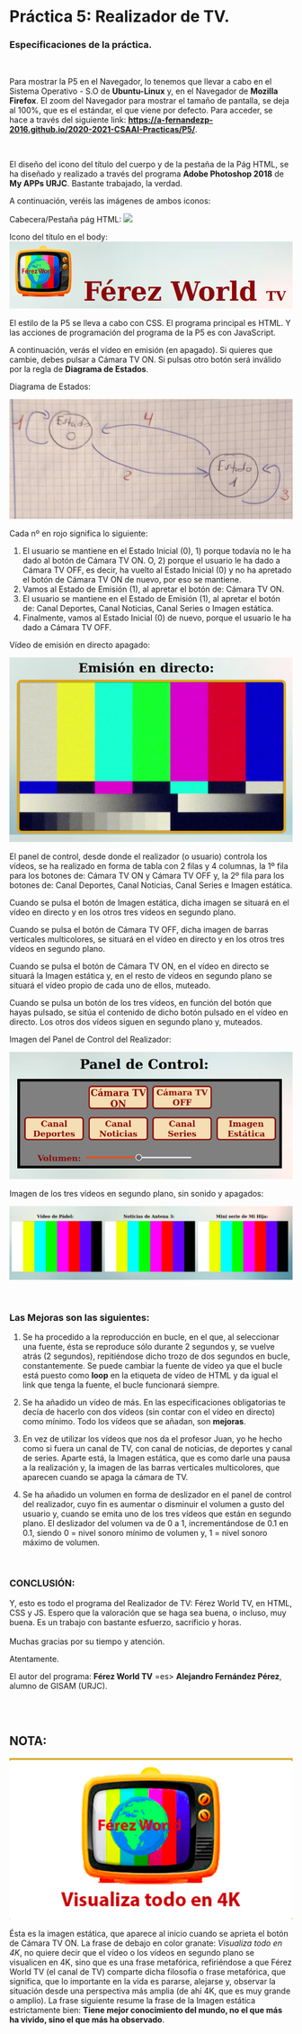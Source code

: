  # Práctica 5: Realizador de TV.

### **Especificaciones de la práctica.**
<br>

Para mostrar la P5 en el Navegador, lo tenemos que llevar a cabo en el Sistema Operativo - S.O de **Ubuntu-Linux** y, en el Navegador de **Mozilla Firefox**. El zoom del Navegador para mostrar el tamaño de pantalla, se deja al 100%, que es el estándar, el que viene por defecto. Para acceder, se hace a través del siguiente link: **https://a-fernandezp-2016.github.io/2020-2021-CSAAI-Practicas/P5/**.

<br>

El diseño del icono del título del cuerpo y de la pestaña de la Pág HTML, se ha diseñado y realizado a través del programa **Adobe Photoshop 2018** de **My APPs URJC**. Bastante trabajado, la verdad. 

A continuación, veréis las imágenes de ambos iconos:

Cabecera/Pestaña pág HTML:
![](CabPestaña_Muestra.png)

Icono del título en el body:
![](TituloBody_Muestra.png)

El estilo de la P5 se lleva a cabo con CSS. El programa principal es HTML. Y las acciones de programación del programa de la P5 es con JavaScript.

A continuación, verás el vídeo en emisión (en apagado). Si quieres que cambie, debes pulsar a Cámara TV ON. Si pulsas otro botón será inválido por la regla de **Diagrama de Estados**.

Diagrama de Estados:

![](States_Diagram.jpg)

Cada nº en rojo significa lo siguiente:

1. El usuario se mantiene en el Estado Inicial (0), 1) porque todavía no le ha dado al botón de Cámara TV ON. O, 2) porque el usuario le ha dado a Cámara TV OFF, es decir, ha vuelto al Estado Inicial (0) y no ha apretado el botón de Cámara TV ON de nuevo, por eso se mantiene.
2. Vamos al Estado de Emisión (1), al apretar el botón de: Cámara TV ON.
3. El usuario se mantiene en el Estado de Emisión (1), al apretar el botón de: Canal Deportes, Canal Noticias, Canal Series o Imagen estática.
4. Finalmente, vamos al Estado Inicial (0) de nuevo, porque el usuario le ha dado a Cámara TV OFF.

Vídeo de emisión en directo apagado:

![](EmisionLive_Muestra.png)

El panel de control, desde donde el realizador (o usuario) controla los vídeos, se ha realizado en forma de tabla con 2 filas y 4 columnas, la 1º fila para los botones de: Cámara TV ON y Cámara TV OFF y, la 2º fila para los botones de: Canal Deportes, Canal Noticias, Canal Series e Imagen estática.

Cuando se pulsa el botón de Imagen estática, dicha imagen se situará en el vídeo en directo y en los otros tres vídeos en segundo plano.

Cuando se pulsa el botón de Cámara TV OFF, dicha imagen de barras verticales multicolores, se situará en el vídeo en directo y en los otros tres vídeos en segundo plano.

Cuando se pulsa el botón de Cámara TV ON, en el vídeo en directo se situará la Imagen estática y, en el resto de vídeos en segundo plano se situará el vídeo propio de cada uno de ellos, muteado.

Cuando se pulsa un botón de los tres vídeos, en función del botón que hayas pulsado, se sitúa el contenido de dicho botón pulsado en el vídeo en directo. Los otros dos vídeos siguen en segundo plano y, muteados.

Imagen del Panel de Control del Realizador:

![](PanelControl_Muestra.png)


Imagen de los tres vídeos en segundo plano, sin sonido y apagados:

![](VideosSecondPlane_Muestra.png)

<br>

### **Las Mejoras son las siguientes:**

1. Se ha procedido a la reproducción en bucle, en el que, al seleccionar una fuente, ésta se reproduce sólo durante 2 segundos y, se vuelve atrás (2 segundos), repitiéndose dicho trozo de dos segundos en bucle, constantemente. Se puede cambiar la fuente de vídeo ya que el bucle está puesto como **loop** en la etiqueta de vídeo de HTML y da igual el link que tenga la fuente, el bucle funcionará siempre.

2. Se ha añadido un vídeo de más. En las especificaciones obligatorias te decía de hacerlo con dos vídeos (sin contar con el vídeo en directo) como mínimo. Todo los vídeos que se añadan, son **mejoras**.

3. En vez de utilizar los vídeos que nos da el profesor Juan, yo he hecho como si fuera un canal de TV, con canal de noticias, de deportes y canal de series. Aparte está, la Imagen estática, que es como darle una pausa a la realización y, la imagen de las barras verticales multicolores, que aparecen cuando se apaga la cámara de TV.

4. Se ha añadido un volumen en forma de deslizador en el panel de control del realizador, cuyo fin es aumentar o disminuir el volumen a gusto del usuario y, cuando se emita uno de los tres vídeos que están en segundo plano. El deslizador del volumen va de 0 a 1, incrementándose de 0.1 en 0.1, siendo 0 = nivel sonoro mínimo de volumen y, 1 = nivel sonoro máximo de volumen.

<br>

### **CONCLUSIÓN:**

Y, esto es todo el programa del Realizador de TV: Férez World TV, en HTML, CSS y JS. Espero que la valoración que se haga sea buena, o incluso, muy buena. Es un trabajo con bastante esfuerzo, sacrificio y horas.
<br>
<br>
Muchas gracias por su tiempo y atención.

Atentamente.

El autor del programa: **Férez World TV** =es> **Alejandro Fernández Pérez**, alumno de GISAM (URJC).

<br>
<br>

## **NOTA:**

![](Filosofia_ImagenEstatica.png)

Ésta es la imagen estática, que aparece al inicio cuando se aprieta el botón de Cámara TV ON. La frase de debajo en color granate: *Visualiza todo en 4K*, no quiere decir que el vídeo o los vídeos en segundo plano se visualicen en 4K, sino que es una frase metafórica, refiriéndose a que Férez World TV (el canal de TV) comparte dicha filosofía o frase metafórica, que significa, que lo importante en la vida es pararse, alejarse y, observar la situación desde una perspectiva más amplia (de ahí 4K, que es muy grande o amplio). La frase siguiente resume la frase de la Imagen estática estrictamente bien: **Tiene mejor conocimiento del mundo, no el que más ha vivido, sino el que más ha observado**.
